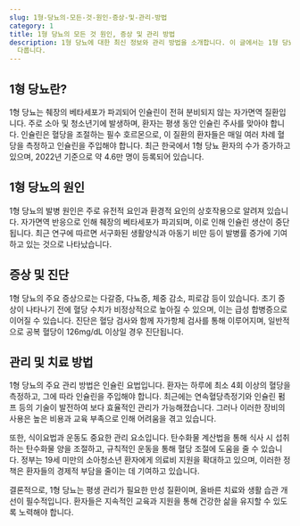 ```yaml
---
slug: 1형-당뇨의-모든-것-원인-증상-및-관리-방법
category: 1
title: 1형 당뇨의 모든 것 원인, 증상 및 관리 방법
description: 1형 당뇨에 대한 최신 정보와 관리 방법을 소개합니다. 이 글에서는 1형 당뇨의 원인, 증상, 치료법 및 생활 관리에 대해
  다룹니다.
---
```


## 1형 당뇨란?

1형 당뇨는 췌장의 베타세포가 파괴되어 인슐린이 전혀 분비되지 않는 자가면역 질환입니다. 주로 소아 및 청소년기에 발생하며, 환자는 평생 동안 인슐린 주사를 맞아야 합니다. 인슐린은 혈당을 조절하는 필수 호르몬으로, 이 질환의 환자들은 매일 여러 차례 혈당을 측정하고 인슐린을 주입해야 합니다. 최근 한국에서 1형 당뇨 환자의 수가 증가하고 있으며, 2022년 기준으로 약 4.6만 명이 등록되어 있습니다.

## 1형 당뇨의 원인

1형 당뇨의 발병 원인은 주로 유전적 요인과 환경적 요인의 상호작용으로 알려져 있습니다. 자가면역 반응으로 인해 췌장의 베타세포가 파괴되며, 이로 인해 인슐린 생산이 중단됩니다. 최근 연구에 따르면 서구화된 생활양식과 아동기 비만 등이 발병률 증가에 기여하고 있는 것으로 나타났습니다.

## 증상 및 진단

1형 당뇨의 주요 증상으로는 다갈증, 다뇨증, 체중 감소, 피로감 등이 있습니다. 초기 증상이 나타나기 전에 혈당 수치가 비정상적으로 높아질 수 있으며, 이는 급성 합병증으로 이어질 수 있습니다. 진단은 혈당 검사와 함께 자가항체 검사를 통해 이루어지며, 일반적으로 공복 혈당이 126mg/dL 이상일 경우 진단됩니다.

## 관리 및 치료 방법

1형 당뇨의 주요 관리 방법은 인슐린 요법입니다. 환자는 하루에 최소 4회 이상의 혈당을 측정하고, 그에 따라 인슐린을 주입해야 합니다. 최근에는 연속혈당측정기와 인슐린 펌프 등의 기술이 발전하여 보다 효율적인 관리가 가능해졌습니다. 그러나 이러한 장비의 사용은 높은 비용과 교육 부족으로 인해 어려움을 겪고 있습니다.

또한, 식이요법과 운동도 중요한 관리 요소입니다. 탄수화물 계산법을 통해 식사 시 섭취하는 탄수화물 양을 조절하고, 규칙적인 운동을 통해 혈당 조절에 도움을 줄 수 있습니다. 정부는 19세 미만의 소아청소년 환자에게 의료비 지원을 확대하고 있으며, 이러한 정책은 환자들의 경제적 부담을 줄이는 데 기여하고 있습니다.

결론적으로, 1형 당뇨는 평생 관리가 필요한 만성 질환이며, 올바른 치료와 생활 습관 개선이 필수적입니다. 환자들은 지속적인 교육과 지원을 통해 건강한 삶을 유지할 수 있도록 노력해야 합니다.